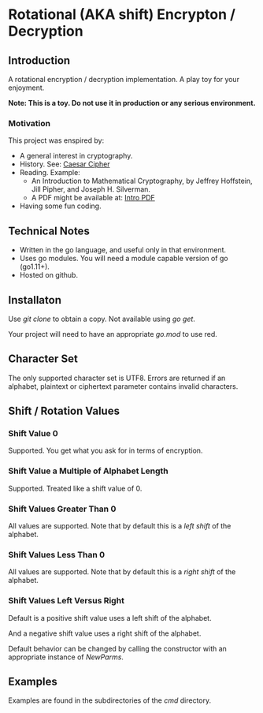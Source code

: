 # Rotational (AKA shift) Encrypton / Decryption #

## Introduction ##

A rotational encryption / decryption implementation.  A play toy for your
enjoyment.

**Note: This is a toy.  Do not use it in production or any serious environment.**

### Motivation ##

This project was enspired by:

* A general interest in cryptography.
* History.  See: [Caesar Cipher](https://en.wikipedia.org/wiki/Caesar_cipher)
* Reading.  Example: 
    * An Introduction to Mathematical Cryptography, by Jeffrey Hoffstein, 
Jill Pipher, and Joseph H. Silverman.
    * A PDF might be available at: [Intro PDF](https://epdf.pub/an-introduction-to-mathematical-cryptography.html)
* Having some fun coding.

## Technical Notes ##

* Written in the go language, and useful only in that environment.
* Uses go modules.  You will need a module capable version of go (go1.11+).
* Hosted on github.

## Installaton ##

Use *git clone* to obtain a copy.  Not available using *go get*.

Your project will need to have an appropriate *go.mod* to use red.

## Character Set ##

The only supported character set is UTF8.  Errors are returned if an alphabet,
plaintext or ciphertext parameter contains invalid characters.

## Shift / Rotation Values ##

### Shift Value 0 ###

Supported.  You get what you ask for in terms of encryption.

### Shift Value a Multiple of Alphabet Length ###

Supported.  Treated like a shift value of 0.

### Shift Values Greater Than 0 ###

All values are supported.  Note that by default this is a *left shift* of the
alphabet.

### Shift Values Less Than 0 ###

All values are supported.  Note that by default this is a *right shift* of the
alphabet.

### Shift Values Left Versus Right ###

Default is a positive shift value uses a left shift of the alphabet.

And a negative shift value uses a right shift of the alphabet.

Default behavior can be changed by calling the constructor
with an appropriate instance of *NewParms*.

## Examples ##

Examples are found in the subdirectories of the *cmd* directory.
